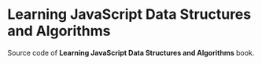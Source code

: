 Learning JavaScript Data Structures and Algorithms
====================================

Source code of **Learning JavaScript Data Structures and Algorithms** book.